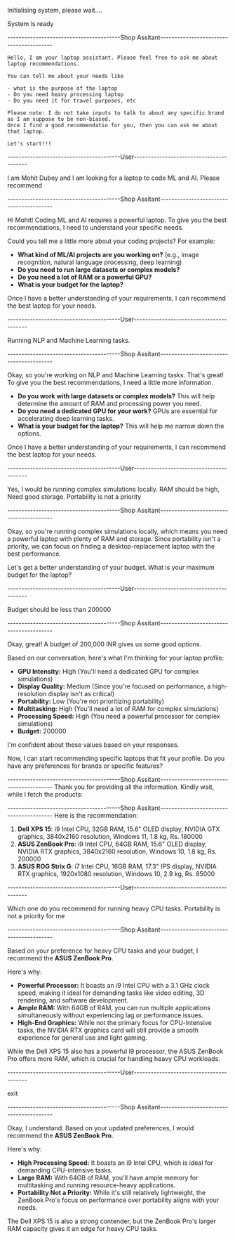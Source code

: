 Initialising system, please wait....

System is ready 

----------------------------------------Shop Assitant----------------------------------------

    Hello, I am your laptop assistant. Please feel free to ask me about laptop recommendations. 

    You can tell me about your needs like 

    - what is the purpose of the laptop
    - Do you need heavy processing laptop
    - Do you need it for travel purposes, etc

    Please note: I do not take inputs to talk to about any specific brand as I am suppose to be non-biased. 
    Once I find a good recommendatio for you, then you can ask me about that laptop.

    Let's start!!!
    

----------------------------------------User----------------------------------------

 I am Mohit Dubey and I am looking for a laptop to code ML and AI. Please recommend

----------------------------------------Shop Assitant----------------------------------------

Hi Mohit!  Coding ML and AI requires a powerful laptop. To give you the best recommendations, I need to understand your specific needs. 

Could you tell me a little more about your coding projects? For example:

* **What kind of ML/AI projects are you working on?** (e.g., image recognition, natural language processing, deep learning)
* **Do you need to run large datasets or complex models?**
* **Do you need a lot of RAM or a powerful GPU?**
* **What is your budget for the laptop?**

Once I have a better understanding of your requirements, I can recommend the best laptop for your needs. 


----------------------------------------User----------------------------------------

 Running NLP and Machine Learning tasks. 

----------------------------------------Shop Assitant----------------------------------------

Okay, so you're working on NLP and Machine Learning tasks. That's great!  To give you the best recommendations, I need a little more information. 

* **Do you work with large datasets or complex models?**  This will help determine the amount of RAM and processing power you need.
* **Do you need a dedicated GPU for your work?**  GPUs are essential for accelerating deep learning tasks.
* **What is your budget for the laptop?**  This will help me narrow down the options.

Once I have a better understanding of your requirements, I can recommend the best laptop for your needs. 


----------------------------------------User----------------------------------------

 Yes, I would be running complex simulations locally. RAM should be high, Need good storage. Portability is not a priority

----------------------------------------Shop Assitant----------------------------------------

Okay, so you're running complex simulations locally, which means you need a powerful laptop with plenty of RAM and storage.  Since portability isn't a priority, we can focus on finding a desktop-replacement laptop with the best performance. 

Let's get a better understanding of your budget.  What is your maximum budget for the laptop? 


----------------------------------------User----------------------------------------

 Budget should be less than 200000

----------------------------------------Shop Assitant----------------------------------------

Okay, great!  A budget of 200,000 INR gives us some good options.  

Based on our conversation, here's what I'm thinking for your laptop profile:

* **GPU Intensity:** High (You'll need a dedicated GPU for complex simulations)
* **Display Quality:** Medium (Since you're focused on performance, a high-resolution display isn't as critical)
* **Portability:** Low (You're not prioritizing portability)
* **Multitasking:** High (You'll need a lot of RAM for complex simulations)
* **Processing Speed:** High (You need a powerful processor for complex simulations)
* **Budget:** 200000

I'm confident about these values based on your responses.  

Now, I can start recommending specific laptops that fit your profile.  Do you have any preferences for brands or specific features? 


----------------------------------------Shop Assitant----------------------------------------
Thank you for providing all the information. Kindly wait, while I fetch the products: 

----------------------------------------Shop Assitant----------------------------------------
Here is the recommendation:

1. **Dell XPS 15**: i9 Intel CPU, 32GB RAM, 15.6" OLED display, NVIDIA GTX graphics, 3840x2160 resolution, Windows 11, 1.8 kg, Rs. 180000
2. **ASUS ZenBook Pro**: i9 Intel CPU, 64GB RAM, 15.6" OLED display, NVIDIA RTX graphics, 3840x2160 resolution, Windows 10, 1.8 kg, Rs. 200000
3. **ASUS ROG Strix G**: i7 Intel CPU, 16GB RAM, 17.3" IPS display, NVIDIA RTX graphics, 1920x1080 resolution, Windows 10, 2.9 kg, Rs. 85000 


----------------------------------------User----------------------------------------

 Which one do you recommend for running heavy CPU tasks. Portability is not a priority for me

----------------------------------------Shop Assitant----------------------------------------

Based on your preference for heavy CPU tasks and your budget, I recommend the **ASUS ZenBook Pro**. 

Here's why:

* **Powerful Processor:** It boasts an i9 Intel CPU with a 3.1 GHz clock speed, making it ideal for demanding tasks like video editing, 3D rendering, and software development.
* **Ample RAM:** With 64GB of RAM, you can run multiple applications simultaneously without experiencing lag or performance issues.
* **High-End Graphics:** While not the primary focus for CPU-intensive tasks, the NVIDIA RTX graphics card will still provide a smooth experience for general use and light gaming.

While the Dell XPS 15 also has a powerful i9 processor, the ASUS ZenBook Pro offers more RAM, which is crucial for handling heavy CPU workloads. 


----------------------------------------User----------------------------------------

 exit

----------------------------------------Shop Assitant----------------------------------------

Okay, I understand. Based on your updated preferences, I would recommend the **ASUS ZenBook Pro**. 

Here's why:

* **High Processing Speed:** It boasts an i9 Intel CPU, which is ideal for demanding CPU-intensive tasks.
* **Large RAM:** With 64GB of RAM, you'll have ample memory for multitasking and running resource-heavy applications.
* **Portability Not a Priority:** While it's still relatively lightweight, the ZenBook Pro's focus on performance over portability aligns with your needs.

The Dell XPS 15 is also a strong contender, but the ZenBook Pro's larger RAM capacity gives it an edge for heavy CPU tasks. 
